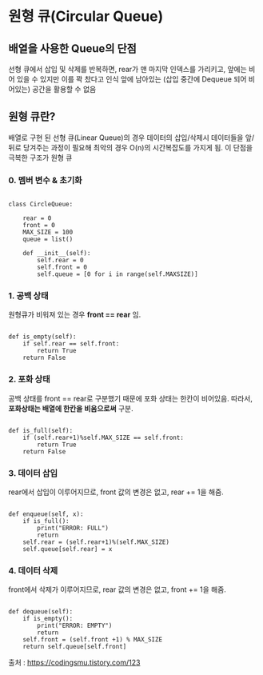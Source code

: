 # 원형 큐(Circular Queue)


## 배열을 사용한 Queue의 단점
선형 큐에서 삽입 및 삭제를 반복하면, rear가 맨 마지막 인덱스를 가리키고,
앞에는 비어 있을 수 있지만 이를 꽉 찼다고 인식
앞에 남아있는 (삽입 중간에 Dequeue 되어 비어있는) 공간을 활용할 수 없음


## 원형 큐란?
배열로 구현 된 선형 큐(Linear Queue)의 경우 데이터의 삽입/삭제시 데이터들을 앞/뒤로 당겨주는
과정이 필요해 최악의 경우 O(n)의 시간복잡도를 가지게 됨. 이 단점을 극복한 구조가 원형 큐



### 0. 멤버 변수 & 초기화
<pre><code>
class CircleQueue:

    rear = 0
    front = 0
    MAX_SIZE = 100
    queue = list()
    
    def __init__(self):
    	self.rear = 0
        self.front = 0
        self.queue = [0 for i in range(self.MAXSIZE)]
</code></pre>


### 1. 공백 상태
원형큐가 비워져 있는 경우 __front == rear__ 임.
<pre><code>
def is_empty(self):
	if self.rear == self.front:
    	return True
    return False
</code></pre>


### 2. 포화 상태
공백 상태를 front == rear로 구분했기 때문에 포화 상태는 한칸이 비어있음.
따라서, __포화상태는 배열에 한칸을 비움으로써__ 구분.
<pre><code>
def is_full(self):
	if (self.rear+1)%self.MAX_SIZE == self.front:
    	return True
    return False
</code></pre>


### 3. 데이터 삽입
rear에서 삽입이 이루어지므로, front 값의 변경은 없고, rear += 1을 해줌.
<pre><code>
def enqueue(self, x):
	if is_full():
    	print("ERROR: FULL")
        return
    self.rear = (self.rear+1)%(self.MAX_SIZE)
    self.queue[self.rear] = x
</code></pre>


### 4. 데이터 삭제
front에서 삭제가 이루어지므로, rear 값의 변경은 없고, front += 1을 해줌.
<pre><code>
def dequeue(self):
	if is_empty():
    	print("ERROR: EMPTY")
        return
    self.front = (self.front +1) % MAX_SIZE
    return self.queue[self.front]
</code></pre>

출처 : <https://codingsmu.tistory.com/123>
